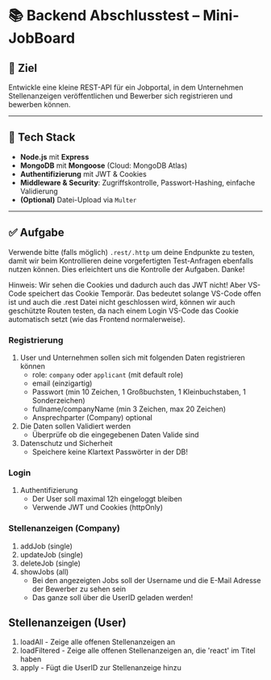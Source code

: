 # 📚 Backend Abschlusstest – Mini-JobBoard

## 🎯 Ziel

Entwickle eine kleine REST-API für ein Jobportal, in dem Unternehmen Stellenanzeigen veröffentlichen und Bewerber sich registrieren und bewerben können.

---

## 🧱 Tech Stack

- **Node.js** mit **Express**
- **MongoDB** mit **Mongoose** (Cloud: MongoDB Atlas)
- **Authentifizierung** mit JWT & Cookies
- **Middleware & Security**: Zugriffskontrolle, Passwort-Hashing, einfache Validierung
- **(Optional)** Datei-Upload via `Multer`

---

## ✅ Aufgabe

Verwende bitte (falls möglich) `.rest/.http` um deine Endpunkte zu testen, damit wir beim Kontrollieren deine vorgefertigten Test-Anfragen ebenfalls nutzen können. Dies erleichtert uns die Kontrolle der Aufgaben. Danke!

Hinweis: Wir sehen die Cookies und dadurch auch das JWT nicht! Aber VS- Code speichert das Cookie Temporär. Das bedeutet solange VS-Code offen ist und auch die .rest Datei nicht geschlossen wird, können wir auch geschützte Routen testen, da nach einem Login VS-Code das Cookie automatisch setzt (wie das Frontend normalerweise).

### Registrierung

1. User und Unternehmen sollen sich mit folgenden Daten registrieren können
   - role: `company` oder `applicant` (mit default role)
   - email (einzigartig)
   - Passwort (min 10 Zeichen, 1 Großbuchsten, 1 Kleinbuchstaben, 1 Sonderzeichen)
   - fullname/companyName (min 3 Zeichen, max 20 Zeichen)
   - Ansprechparter (Company) optional
2. Die Daten sollen Validiert werden
   - Überprüfe ob die eingegebenen Daten Valide sind
3. Datenschutz und Sicherheit
   - Speichere keine Klartext Passwörter in der DB!

### Login

1. Authentifizierung
   - Der User soll maximal 12h eingeloggt bleiben
   - Verwende JWT und Cookies (httpOnly)

### Stellenanzeigen (Company)

1. addJob (single)
2. updateJob (single)
3. deleteJob (single)
4. showJobs (all)
   - Bei den angezeigten Jobs soll der Username und die E-Mail Adresse der Bewerber zu sehen sein
   - Das ganze soll über die UserID geladen werden!

## Stellenanzeigen (User)

1. loadAll - Zeige alle offenen Stellenanzeigen an
2. loadFiltered - Zeige alle offenen Stellenanzeigen an, die 'react' im Titel haben
3. apply - Fügt die UserID zur Stellenanzeige hinzu
